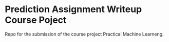 # Prediction Assignment Writeup Course Poject
Repo for the submission of the course project Practical Machine Learneng.
